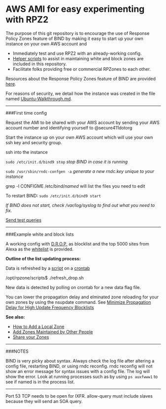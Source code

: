 AWS AMI for easy experimenting with RPZ2
======

The purpose of this git repository is to encourage the use of Response Policy Zones feature of BIND by making it easy to start up your own instance on your own AWS account and 

* Immediately test and use RPZ2 with an already-working config.
* [Helper scripts](https://github.com/secure411dotorg/rpzone/tree/master/scripts) to assist in maintaining white and block zones are included in this repository.
* Facilitate folks providing free or commercial RPZones to each other. 

Resources about the Response Policy Zones feature of BIND are provided [here](https://github.com/secure411dotorg/rpzone/wiki/RPZ-Resources-Wiki-on-GitHub).

For reasons of security, we detail how the instance was created in the file named [Ubuntu-Walkthrough.md](https://github.com/secure411dotorg/rpzone/blob/master/Ubuntu-Walkthrough.md).

***
###First time config

Request the AMI to be shared with your AWS account by sending your AWS account number and identifying yourself to @secure411dotorg

Start the instance up on your own AWS account which will use your own ssh key and security group.

ssh into the instance

```sudo /etc/init.d/bind9 stop``` *stop BIND in case it is running*

```sudo /usr/sbin/rndc-confgen -a``` *generate a new rndc.key unique to your instance*

grep -l CONFIGME /etc/bind/*named* will list the files you need to edit

To restart BIND: ```sudo /etc/init.d/bind9 start``` 

*If BIND does not start, check /var/log/syslog to find out what you need to fix.*


[Send test queries](https://github.com/secure411dotorg/rpzone/wiki/Test-Queries) 

***
###Example white and block lists

A working config with [D.R.O.P.](http://www.spamhaus.org/drop/) as blocklist and the top 5000 sites from Alexa as the [whitelist](https://github.com/secure411dotorg/rpzone/wiki/Free-Whitelist-Response-Policy-Zones) is provided.

**Outline of the list updating process:**

Data is refreshed by a [script](https://github.com/secure411dotorg/rpzone/blob/master/scripts/refresh_drop.sh) on a [crontab](https://github.com/secure411dotorg/rpzone/blob/master/scripts/ubuntu.crontab)

/opt/rpzone/scripts$ ./refresh_drop.sh

New data is detected by polling on crontab for a new data flag file.
 
You can lower the propagation delay and elminated zone reloading for your own zones 
by using the nsupdate command. See [Minimize Propagation Delay for High Update Frequency Blocklists](https://github.com/secure411dotorg/rpzone/wiki/Minimize-Propagation-Delay-for-High-Update-Frequency-Blocklists)


**See also:**

* [How to Add a Local Zone](https://github.com/secure411dotorg/rpzone/wiki/How-to-Add-a-Local-Zone)
* [Add Zones Maintained by Other People](https://github.com/secure411dotorg/rpzone/wiki/Add-Zones-Maintained-by-Other-People)
* [Share your Zones](https://github.com/secure411dotorg/rpzone/wiki/Share-your-Zones)


***
###NOTES

BIND is very picky about syntax. Always check the log file after altering a config file, restarting BIND, or using rndc reconfig. rndc reconfig will not show an error message for syntax issues with a config file. The log will show the error. Look at running processes such as by using ```ps auxfwww1``` to see if named is in the process list.

***

Port 53 TCP needs to be open for IXFR. allow-query must include slaves because they will send an SOA query.

